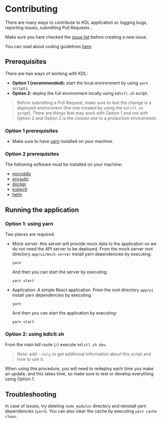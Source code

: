 # Contributing
There are many ways to contribute to KDL application ui: logging bugs, reporting issues, submitting Pull Requests...

Make sure you hare checked the [issue list](https://github.com/konstellation-io/kdl-server/issues) before creating a new issue.

You can read about coding guidelines [here](./coding_guidelines.md).

## Prerequisites

There are two ways of working with KDL:
- **Option 1 (recommended):** start the local environment by using `yarn scripts`.
- **Option 2:** deploy the full environment locally using `kdlctl.sh` script.

> Before submitting a Pull Request, make sure to test the change is a deployed environment (the one created by using the `kdlctl.sh` script). There are things that may work with Option 1 and not with Option 2 and Option 2 is the closest one to a production environment.

### Option 1 prerequisites
- Make sure to have [yarn](https://yarnpkg.com/) installed on your machine.

### Option 2 prerequisites
The following software must be installed on your machine:
- [microk8s](https://microk8s.io/docs)
- [envsubt](https://command-not-found.com/envsubst)
- [docker](https://www.docker.com/get-started)
- [kubectl](https://kubernetes.io/docs/tasks/tools/)
- [helm](https://helm.sh/docs/intro/install/)

## Running the application

### Option 1: using yarn
Two pieces are required:
- Mock server: this server will provide mock data to the application so we do not need the API server to be deployed.
  From the mock server root directory `app/ui/mock-server` install yarn dependencies by executing:
  ```
  yarn
  ```

  And then you can start the server by executing:
  ```
  yarn start
  ```
- Application: A simple React application.
  From the root directory `app/ui` install yarn dependencies by executing:
  ```
  yarn
  ```

  And then you can start the application by executing:
  ```
  yarn start
  ```

### Option 2: using kdlctl.sh
From the main kdl route (`/`) execute ```kdlctl.sh dev```.
> Note: add `--help` to get additional information about this script and how to use it.

When using this procedure, you will need to redeploy each time you make an update, and this takes time, so make sure to test or develop everything using Option 1.

## Troubleshooting

In case of issues, try deleting `node_modules` directory and reinstall yarn dependencies (`yarn`). You can also clear the cache by executing `yarn cache clean`.
